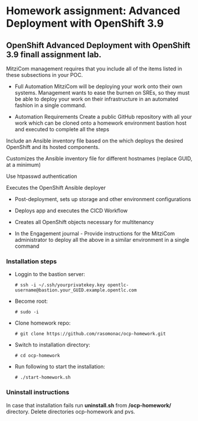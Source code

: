 # Homework assignment: Advanced Deployment with OpenShift 3.9

## OpenShift Advanced Deployment with OpenShift 3.9 finall assignment lab.

MitziCom management requires that you include all of the items listed in these subsections in your POC.

* Full Automation
MitziCom will be deploying your work onto their own systems. Management wants to ease the burnen on SREs, so they must be able to deploy your work on their infrastructure in an automated fashion in a single command.

* Automation Requirements
Create a public GitHub repository with all your work which can be cloned onto a homework environment bastion host and executed to complete all the steps

Include an Ansible inventory file based on the which deploys the desired OpenShift and its hosted components.

Customizes the Ansible inventory file for different hostnames (replace GUID, at a minimum)

Use htpasswd authentication

Executes the OpenShift Ansible deployer

* Post-deployment, sets up storage and other environment configurations

* Deploys app and executes the CICD Workflow

* Creates all OpenShift objects necessary for multitenancy

* In the Engagement journal - Provide instructions for the MitziCom administrator to deploy all the above in a similar environment in a single command

### Installation steps


* Loggin to the bastion server:

  ```
  # ssh -i ~/.ssh/yourprivatekey.key opentlc-username@bastion.your_GUID.example.opentlc.com
  ```

* Become root:

  ```
  # sudo -i
  ```

* Clone homework repo:

  ```
  # git clone https://github.com/rasomonac/ocp-homework.git
  ```
  
* Switch to installation directory:

  ```
  # cd ocp-homework
  ```

* Run following to start the installation:

  ```
  # ./start-homework.sh
  ```

### Uninstall instructions
  
  In case that installation fails run **uninstall.sh** from **/ocp-homework/** directory.
  Delete directories ocp-homework and pvs.
